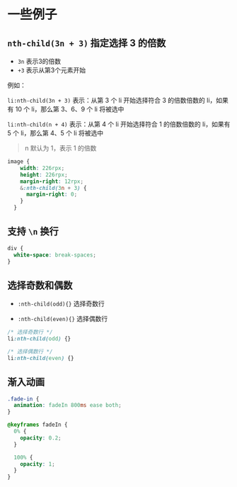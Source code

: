 <!--
 * @Descripttion: 
 * @version: 
 * @Author: qiuxchao
 * @Date: 2022-08-25 16:43:26
 * @LastEditors: qiuxchao
 * @LastEditTime: 2022-09-06 19:48:08
-->
# 一些例子

## `nth-child(3n + 3)` 指定选择 3 的倍数

- `3n` 表示3的倍数
- `+3` 表示从第3个元素开始

例如：

`li:nth-child(3n + 3)` 表示：从第 3 个 li 开始选择符合 3 的倍数倍数的 li，如果有 10 个 li，那么第 3、6、9 个 li 将被选中

`li:nth-child(n + 4)` 表示：从第 4 个 li 开始选择符合 1 的倍数倍数的 li，如果有 5 个 li，那么第 4、5 个 li 将被选中

> n 默认为 1，表示 1 的倍数

```css
image {
    width: 226rpx;
    height: 226rpx;
    margin-right: 12rpx;
    &:nth-child(3n + 3) {
      margin-right: 0;
    }
  }
```

## 支持 `\n` 换行

```css
div {
  white-space: break-spaces;
}
```

## 选择奇数和偶数

- `:nth-child(odd){}` 选择奇数行

- `:nth-child(even){}` 选择偶数行

```css
/* 选择奇数行 */
li:nth-child(odd) {}

/* 选择偶数行 */
li:nth-child(even) {}
```

## 渐入动画

```css
.fade-in {
  animation: fadeIn 800ms ease both;
}

@keyframes fadeIn {
  0% {
    opacity: 0.2;
  }

  100% {
    opacity: 1;
  }
}

```